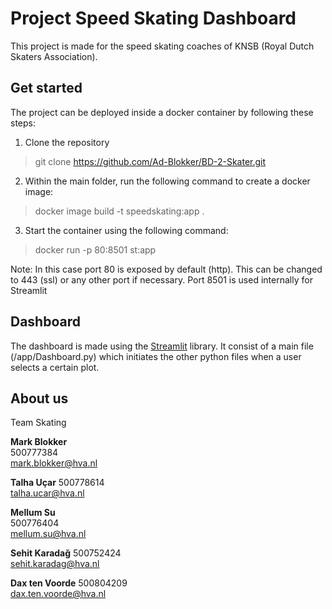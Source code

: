 # Project Speed Skating Dashboard

This project is made for the speed skating coaches of KNSB (Royal Dutch Skaters Association).

## Get started

The project can be deployed inside a docker container by following these steps:

1. Clone the repository 

> git clone https://github.com/Ad-Blokker/BD-2-Skater.git

2. Within the main folder, run the following command to create a docker image:

> docker image build -t speedskating:app .

3. Start the container using the following command:

> docker run -p 80:8501 st:app

Note: In this case port 80 is exposed by default (http). This can be changed to 443 (ssl) or any other port if necessary. Port 8501 is used internally for Streamlit

## Dashboard

The dashboard is made using the [Streamlit](https://www.streamlit.io/) library. It consist of a main file (/app/Dashboard.py) which initiates the other python files when a user selects a certain plot.

## About us


Team Skating

**Mark Blokker**  
500777384  
[mark.blokker@hva.nl](mailto:mark.blokker@hva.nl)  

**Talha Uçar**
500778614  
[talha.ucar@hva.nl](mailto:talha.ucar@hva.nl)

**Mellum Su**  
500776404  
[mellum.su@hva.nl](mailto:mellum.su@hva.nl)

**Sehit Karadağ**
500752424  
[sehit.karadag@hva.nl](mailto:sehit.karadag@hva.nl)

**Dax ten Voorde**
500804209  
[dax.ten.voorde@hva.nl](mailto:dax.ten.voorde@hva.nl)

